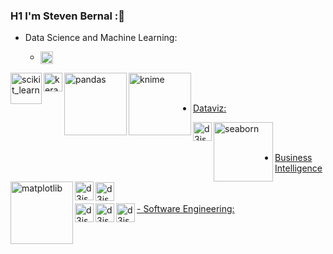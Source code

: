### H1 I'm Steven Bernal  ::robot:


- Data Science and Machine Learning:

  - <a href="https://www.python.org/"> <img align="center" alt="python" width="20 px" src="https://www.python.org/static/img/python-logo.png"/>


<img align="left" alt="scikit_learn" width="50px" src="https://upload.wikimedia.org/wikipedia/commons/thumb/0/05/Scikit_learn_logo_small.svg/1920px-Scikit_learn_logo_small.svg.png" />

<img align="left" alt="keras" width="30px" src="https://upload.wikimedia.org/wikipedia/commons/thumb/a/ae/Keras_logo.svg/250px-Keras_logo.svg.png" />
<img align="left" alt="pandas" width="100px" src="https://upload.wikimedia.org/wikipedia/commons/thumb/e/ed/Pandas_logo.svg/1920px-Pandas_logo.svg.png" />
<img align="left" alt="knime" width="100px" src="https://upload.wikimedia.org/wikipedia/commons/thumb/b/b2/KNIMELogoTM.svg/1920px-KNIMELogoTM.svg.png" />
<br>
<br>

- Dataviz:
<img align="left" alt="d3js" width="30px" src="https://upload.wikimedia.org/wikipedia/commons/thumb/c/c9/Power_bi_logo_black.svg/1024px-Power_bi_logo_black.svg.png"/>
<img align="left" alt="seaborn" width="95px" src="https://seaborn.pydata.org/_static/logo-wide-lightbg.svg"/>
<img align="left" alt="matplotlib" width="100px" src="https://matplotlib.org/stable/_static/images/logo2.svg"/>
<img align="left" alt="d3js" width="30px" src="https://d3js.org/logo.svg"/>
<br>
<br>

- Business Intelligence
<img align="left" alt="d3js" width="30px" src="https://upload.wikimedia.org/wikipedia/commons/thumb/c/c9/Power_bi_logo_black.svg/1024px-Power_bi_logo_black.svg.png"/>
<br>
<br>
- Software Engineering:
<img align="left" alt="d3js" width="30px" src="https://upload.wikimedia.org/wikipedia/commons/thumb/c/c9/Power_bi_logo_black.svg/1024px-Power_bi_logo_black.svg.png"/>
<img align="left" alt="d3js" width="30px" src="https://upload.wikimedia.org/wikipedia/commons/thumb/c/c9/Power_bi_logo_black.svg/1024px-Power_bi_logo_black.svg.png"/>
<img align="left" alt="d3js" width="30px" src="https://upload.wikimedia.org/wikipedia/commons/thumb/c/c9/Power_bi_logo_black.svg/1024px-Power_bi_logo_black.svg.png"/>

